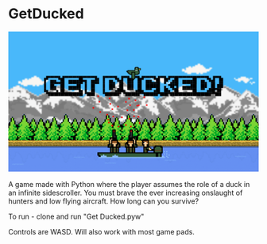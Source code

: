 # GetDucked

![](img/splash.png)

A game made with Python where the player assumes the role of a duck in an infinite sidescroller. You must brave the ever increasing onslaught of hunters and low flying aircraft. How long can you survive?

To run - clone and run "Get Ducked.pyw"

Controls are WASD. Will also work with most game pads.
